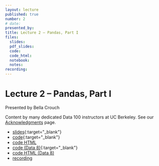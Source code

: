 ```yaml
---
layout: lecture
published: true
number: 2
# date:
presented_by:
title: Lecture 2 – Pandas, Part I
files:
  slides:
  pdf_slides:
  code:
  code_html:
  notebook:
  notes:
recording:
---
```


# Lecture 2 – Pandas, Part I

Presented by Bella Crouch

Content by many dedicated Data 100 instructors at UC Berkeley. See our [Acknowledgments](../../acks) page.

- [slides](https://docs.google.com/presentation/d/1Tqid2IqCYiOVqacYWxMbqZ-8vLMPpbo95PpaI-4gmxo/edit?usp=sharing){:target="_blank"}
- [code](https://data100.datahub.berkeley.edu/hub/user-redirect/git-pull?repo=https%3A%2F%2Fgithub.com%2FDS-100%2Fsu23-materials&branch=main&urlpath=lab%2Ftree%2Fsu23-materials%2Flec%2Flec02%2Flec02.ipynb){:target="_blank"}
- [code HTML](../../resources/assets/lectures/lec02/lec02.html)
- [code (Data 8)](https://data100.datahub.berkeley.edu/hub/user-redirect/git-pull?repo=https%3A%2F%2Fgithub.com%2FDS-100%2Fsu23-materials&branch=main&urlpath=lab%2Ftree%2Fsu23-materials%2Flec%2Flec02%2Fdata8_translation_examples.ipynb){:target="_blank"}
- [code HTML (Data 8)](../../resources/assets/lectures/lec02/data8_translation_examples.html)
- [recording](https://bcourses.berkeley.edu/courses/1525605/pages/lecture-2-pandas-part-i)
